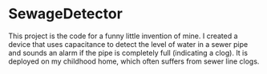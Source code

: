 # SewageDetector
This project is the code for a funny little invention of mine. I created a device that uses capacitance to detect the level of water in a sewer pipe and sounds an alarm if the pipe is completely full (indicating a clog). It is deployed on my childhood home, which often suffers from sewer line clogs.
